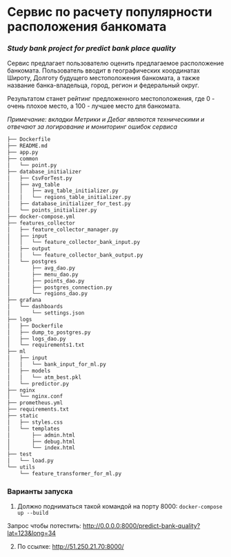 # Сервис по расчету популярности расположения банкомата
### *Study bank project for predict bank place quality*

Сервис предлагает пользователю оценить предлагаемое расположение банкомата.
Пользователь вводит в географических координатах Широту, Долготу будущего местоположения банкомата, а также название банка-владельца, город, регион и федеральный округ.

Результатом станет рейтинг предложенного местоположения, где $0%$ - очень плохое место, а $100%$ - лучшее место для банкомата.

*Примечание: вкладки Метрики и Дебаг являются техническими и отвечают за логирование и мониторинг ошибок сервиса*

```bash
├── Dockerfile
├── README.md
├── app.py
├── common
│   └── point.py
├── database_initializer
│   ├── CsvForTest.py
│   ├── avg_table
│   │   ├── avg_table_initializer.py
│   │   └── regions_table_initializer.py
│   ├── database_initializer_for_test.py
│   └── points_initializer.py
├── docker-compose.yml
├── features_collector
│   ├── feature_collector_manager.py
│   ├── input
│   │   └── feature_collector_bank_input.py
│   ├── output
│   │   └── feature_collector_bank_output.py
│   └── postgres
│       ├── avg_dao.py
│       ├── menu_dao.py
│       ├── points_dao.py
│       ├── postgres_connection.py
│       └── regions_dao.py
├── grafana
│   └── dashboards
│       └── settings.json
├── logs
│   ├── Dockerfile
│   ├── dump_to_postgres.py
│   ├── logs_dao.py
│   └── requirements1.txt
├── ml
│   ├── input
│   │   └── bank_input_for_ml.py
│   ├── models
│   │   └── atm_best.pkl
│   └── predictor.py
├── nginx
│   └── nginx.conf
├── prometheus.yml
├── requirements.txt
├── static
│   ├── styles.css
│   └── templates
│       ├── admin.html
│       ├── debug.html
│       └── index.html
├── test
│   └── load.py
└── utils
    └── feature_transformer_for_ml.py
```

### Варианты запуска
1. Должно подниматься такой командой на порту 8000:
`docker-compose up --build`

Запрос чтобы потестить:
http://0.0.0.0:8000/predict-bank-quality?lat=123&long=34

2. По ссылке:
http://51.250.21.70:8000/ 
